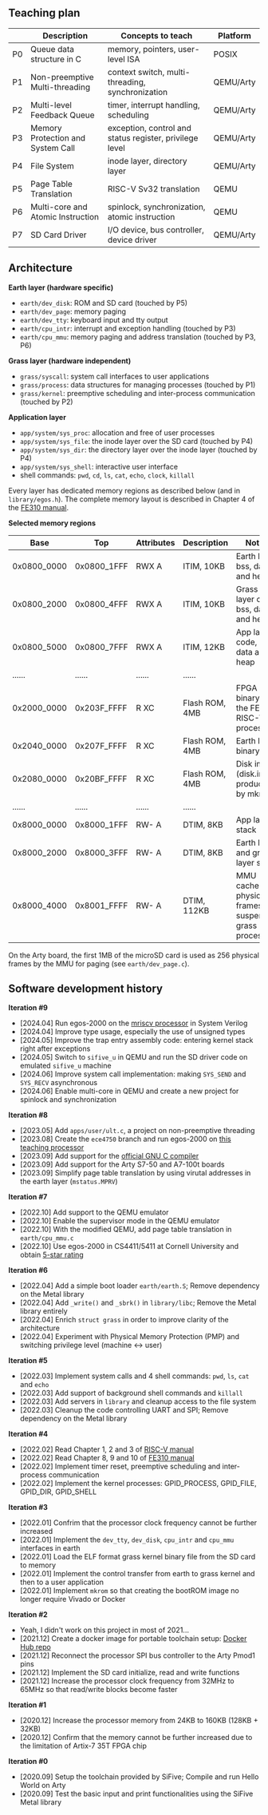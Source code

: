 ## Teaching plan

|    | Description                       | Concepts to teach                                           | Platform  |
|----|-----------------------------------|-------------------------------------------------------------|-----------|
| P0 | Queue data structure in C         | memory, pointers, user-level ISA                            | POSIX     |
| P1 | Non-preemptive Multi-threading    | context switch, multi-threading, synchronization            | QEMU/Arty |
| P2 | Multi-level Feedback Queue        | timer, interrupt handling, scheduling                       | QEMU/Arty |
| P3 | Memory Protection and System Call | exception, control and status register, privilege level     | QEMU/Arty |
| P4 | File System                       | inode layer, directory layer                                | QEMU/Arty |
| P5 | Page Table Translation            | RISC-V Sv32 translation                                     | QEMU      |
| P6 | Multi-core and Atomic Instruction | spinlock, synchronization, atomic instruction               | QEMU      |
| P7 | SD Card Driver                    | I/O device, bus controller, device driver                   | QEMU/Arty |

## Architecture

**Earth layer (hardware specific)**
* `earth/dev_disk`: ROM and SD card (touched by P5)
* `earth/dev_page`: memory paging
* `earth/dev_tty`: keyboard input and tty output
* `earth/cpu_intr`: interrupt and exception handling (touched by P3)
* `earth/cpu_mmu`: memory paging and address translation (touched by P3, P6)

**Grass layer (hardware independent)**
* `grass/syscall`: system call interfaces to user applications
* `grass/process`: data structures for managing processes (touched by P1)
* `grass/kernel`: preemptive scheduling and inter-process communication (touched by P2)

**Application layer**
* `app/system/sys_proc`: allocation and free of user processes
* `app/system/sys_file`: the inode layer over the SD card (touched by P4)
* `app/system/sys_dir`: the directory layer over the inode layer (touched by P4)
* `app/system/sys_shell`: interactive user interface
* shell commands: `pwd`, `cd`, `ls`, `cat`, `echo`, `clock`, `killall`

Every layer has dedicated memory regions as described below (and in `library/egos.h`).
The complete memory layout is described in Chapter 4 of the [FE310 manual](sifive-fe310-v19p04.pdf).

**Selected memory regions**

| Base        | Top         | Attributes | Description       | Notes                                                      |
|-------------|-------------|------------|-------------------|------------------------------------------------------------|
| 0x0800_0000 | 0x0800_1FFF | RWX A      | ITIM, 10KB        | Earth layer bss, data and heap                             |
| 0x0800_2000 | 0x0800_4FFF | RWX A      | ITIM, 10KB        | Grass layer code, bss, data and heap                       |
| 0x0800_5000 | 0x0800_7FFF | RWX A      | ITIM, 12KB        | App layer code, bss, data and heap                         |
| ......      | ......      | ......     | ......            |                                                            |
| 0x2000_0000 | 0x203F_FFFF | R XC       | Flash ROM, 4MB    | FPGA binary of the FE310 RISC-V processor                  |
| 0x2040_0000 | 0x207F_FFFF | R XC       | Flash ROM, 4MB    | Earth layer binary                                         |
| 0x2080_0000 | 0x20BF_FFFF | R XC       | Flash ROM, 4MB    | Disk image (disk.img produced by mkrom)                    |
| ......      | ......      | ......     | ......            |                                                            |
| 0x8000_0000 | 0x8000_1FFF | RW- A      | DTIM, 8KB         | App layer stack                                            |
| 0x8000_2000 | 0x8000_3FFF | RW- A      | DTIM, 8KB         | Earth layer and grass layer stack                          |
| 0x8000_4000 | 0x8001_FFFF | RW- A      | DTIM, 112KB       | MMU cache of physical frames for suspended grass processes |

On the Arty board, the first 1MB of the microSD card is used as 256 physical frames by the MMU for paging (see `earth/dev_page.c`).

## Software development history

**Iteration #9**
* [2024.04] Run egos-2000 on the [mriscv processor](https://github.com/0x486F626F/mriscv/tree/egos) in System Verilog
* [2024.04] Improve type usage, especially the use of unsigned types
* [2024.05] Improve the trap entry assembly code: entering kernel stack right after exceptions
* [2024.05] Switch to `sifive_u` in QEMU and run the SD driver code on emulated `sifive_u` machine
* [2024.06] Improve system call implementation: making `SYS_SEND` and `SYS_RECV` asynchronous
* [2024.06] Enable multi-core in QEMU and create a new project for spinlock and synchronization

**Iteration #8**
* [2023.05] Add `apps/user/ult.c`, a project on non-preemptive threading
* [2023.08] Create the `ece4750` branch and run egos-2000 on [this teaching processor](https://github.com/cornell-ece4750/)
* [2023.09] Add support for the [official GNU C compiler](https://github.com/riscv-collab/riscv-gnu-toolchain)
* [2023.09] Add support for the Arty S7-50 and A7-100t boards
* [2023.09] Simplify page table translation by using virutal addresses in the earth layer (`mstatus.MPRV`)

**Iteration #7**
* [2022.10] Add support to the QEMU emulator
* [2022.10] Enable the supervisor mode in the QEMU emulator
* [2022.10] With the modified QEMU, add page table translation in `earth/cpu_mmu.c`
* [2022.10] Use egos-2000 in CS4411/5411 at Cornell University and obtain [5-star rating](https://www.ratemyprofessors.com/professor/2651034)

**Iteration #6**
* [2022.04] Add a simple boot loader `earth/earth.S`; Remove dependency on the Metal library
* [2022.04] Add `_write()` and `_sbrk()` in `library/libc`; Remove the Metal library entirely
* [2022.04] Enrich `struct grass` in order to improve clarity of the architecture
* [2022.04] Experiment with Physical Memory Protection (PMP) and switching privilege level (machine <-> user)

**Iteration #5**
* [2022.03] Implement system calls and 4 shell commands: `pwd`, `ls`, `cat` and `echo`
* [2022.03] Add support of background shell commands and `killall`
* [2022.03] Add servers in `library` and cleanup access to the file system
* [2022.03] Cleanup the code controlling UART and SPI; Remove dependency on the Metal library

**Iteration #4**
* [2022.02] Read Chapter 1, 2 and 3 of [RISC-V manual](riscv-privileged-v1.10.pdf)
* [2022.02] Read Chapter 8, 9 and 10 of [FE310 manual](sifive-fe310-v19p04.pdf)
* [2022.02] Implement timer reset, preemptive scheduling and inter-process communication
* [2022.02] Implement the kernel processes: GPID_PROCESS, GPID_FILE, GPID_DIR, GPID_SHELL

**Iteration #3**
* [2022.01] Confrim that the processor clock frequency cannot be further increased
* [2022.01] Implement the `dev_tty`, `dev_disk`, `cpu_intr` and `cpu_mmu` interfaces in earth
* [2022.01] Load the ELF format grass kernel binary file from the SD card to memory
* [2022.01] Implement the control transfer from earth to grass kernel and then to a user application
* [2022.01] Implement `mkrom` so that creating the bootROM image no longer require Vivado or Docker

**Iteration #2**
* Yeah, I didn't work on this project in most of 2021...
* [2021.12] Create a docker image for portable toolchain setup: [Docker Hub repo](https://hub.docker.com/repository/docker/yhzhang0128/arty-toolchain)
* [2021.12] Reconnect the processor SPI bus controller to the Arty Pmod1 pins
* [2021.12] Implement the SD card initialize, read and write functions
* [2021.12] Increase the processor clock frequency from 32MHz to 65MHz so that read/write blocks become faster

**Iteration #1**
* [2020.12] Increase the processor memory from 24KB to 160KB (128KB + 32KB)
* [2020.12] Confirm that the memory cannot be further increased due to the limitation of Artix-7 35T FPGA chip

**Iteration #0**
* [2020.09] Setup the toolchain provided by SiFive; Compile and run Hello World on Arty
* [2020.09] Test the basic input and print functionalities using the SiFive Metal library
